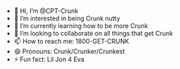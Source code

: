 - 👋 Hi, I’m @CPT-Crunk
- 👀 I’m interested in being Crunk nutty
- 🌱 I’m currently learning how to be more Crunk
- 💞️ I’m looking to collaborate on all things that get Crunk
- 📫 How to reach me: 1800-GET-CRUNK
- 😄 Pronouns: Crunk/Crunker/Crunkest
- ⚡ Fun fact: Lil Jon 4 Eva

<!---
CPT-Crunk/CPT-Crunk is a ✨ special ✨ repository because its `README.md` (this file) appears on your GitHub profile.
You can click the Preview link to take a look at your changes.
--->
